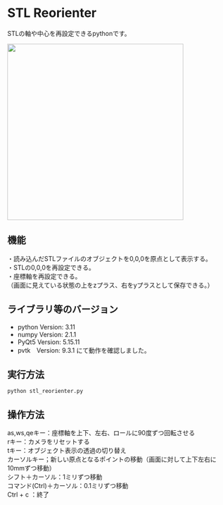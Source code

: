 # STL Reorienter  
STLの軸や中心を再設定できるpythonです。  

<img width="400" src="https://github.com/user-attachments/assets/0732bd7a-2c48-4147-bbb5-7af2c1a22864">
  
## 機能  
・読み込んだSTLファイルのオブジェクトを0,0,0を原点として表示する。  
・STLの0,0,0を再設定できる。  
・座標軸を再設定できる。  
（画面に見えている状態の上をzプラス、右をyプラスとして保存できる。）  
  
## ライブラリ等のバージョン  
- python Version: 3.11
- numpy Version: 2.1.1
- PyQt5 Version: 5.15.11
- pvtk　Version: 9.3.1
にて動作を確認しました。  
  
## 実行方法  
```python stl_reorienter.py```  
  
## 操作方法  
as,ws,qeキー：座標軸を上下、左右、ロールに90度ずつ回転させる  
rキー：カメラをリセットする  
tキー：オブジェクト表示の透過の切り替え  
カーソルキー；新しい原点となるポイントの移動（画面に対して上下左右に10mmずつ移動）  
シフト＋カーソル：1ミリずつ移動  
コマンド(Ctrl)＋カーソル：0.1ミリずつ移動  
Ctrl + c ：終了  
